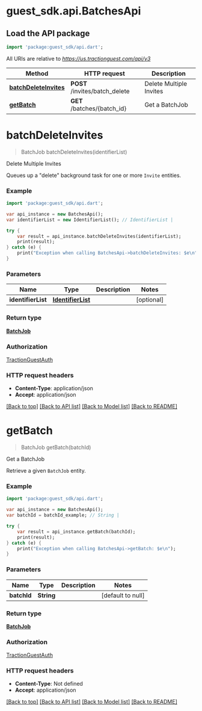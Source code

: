 # guest_sdk.api.BatchesApi

## Load the API package
```dart
import 'package:guest_sdk/api.dart';
```

All URIs are relative to *https://us.tractionguest.com/api/v3*

Method | HTTP request | Description
------------- | ------------- | -------------
[**batchDeleteInvites**](BatchesApi.md#batchDeleteInvites) | **POST** /invites/batch_delete | Delete Multiple Invites
[**getBatch**](BatchesApi.md#getBatch) | **GET** /batches/{batch_id} | Get a BatchJob


# **batchDeleteInvites**
> BatchJob batchDeleteInvites(identifierList)

Delete Multiple Invites

Queues up a \"delete\" background task for one or more `Invite` entities.

### Example 
```dart
import 'package:guest_sdk/api.dart';

var api_instance = new BatchesApi();
var identifierList = new IdentifierList(); // IdentifierList | 

try { 
    var result = api_instance.batchDeleteInvites(identifierList);
    print(result);
} catch (e) {
    print("Exception when calling BatchesApi->batchDeleteInvites: $e\n");
}
```

### Parameters

Name | Type | Description  | Notes
------------- | ------------- | ------------- | -------------
 **identifierList** | [**IdentifierList**](IdentifierList.md)|  | [optional] 

### Return type

[**BatchJob**](BatchJob.md)

### Authorization

[TractionGuestAuth](../README.md#TractionGuestAuth)

### HTTP request headers

 - **Content-Type**: application/json
 - **Accept**: application/json

[[Back to top]](#) [[Back to API list]](../README.md#documentation-for-api-endpoints) [[Back to Model list]](../README.md#documentation-for-models) [[Back to README]](../README.md)

# **getBatch**
> BatchJob getBatch(batchId)

Get a BatchJob

Retrieve a given `BatchJob` entity.

### Example 
```dart
import 'package:guest_sdk/api.dart';

var api_instance = new BatchesApi();
var batchId = batchId_example; // String | 

try { 
    var result = api_instance.getBatch(batchId);
    print(result);
} catch (e) {
    print("Exception when calling BatchesApi->getBatch: $e\n");
}
```

### Parameters

Name | Type | Description  | Notes
------------- | ------------- | ------------- | -------------
 **batchId** | **String**|  | [default to null]

### Return type

[**BatchJob**](BatchJob.md)

### Authorization

[TractionGuestAuth](../README.md#TractionGuestAuth)

### HTTP request headers

 - **Content-Type**: Not defined
 - **Accept**: application/json

[[Back to top]](#) [[Back to API list]](../README.md#documentation-for-api-endpoints) [[Back to Model list]](../README.md#documentation-for-models) [[Back to README]](../README.md)

